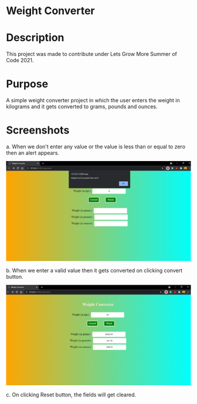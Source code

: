 # Weight Converter

# Description
This project was made to contribute under Lets Grow More Summer of Code 2021.

# Purpose
A simple weight converter project in which the user enters the weight in kilograms and it gets converted to 
grams, pounds and ounces.

# Screenshots
a. When we don't enter any value or the value is less than or equal to zero then an alert appears.

![](./screenshots/when_no_value_passed.png)

b. When we enter a valid value then it gets converted on clicking convert button.

![](./screenshots/smooth_functioning.png)


c. On clicking Reset button, the fields will get cleared.
